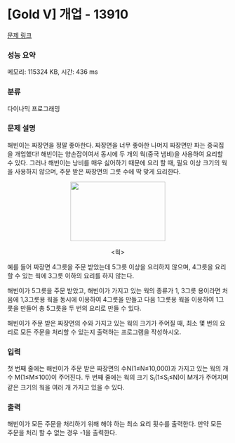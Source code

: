 # [Gold V] 개업 - 13910 

[문제 링크](https://www.acmicpc.net/problem/13910) 

### 성능 요약

메모리: 115324 KB, 시간: 436 ms

### 분류

다이나믹 프로그래밍

### 문제 설명

<p>해빈이는 짜장면을 정말 좋아한다. 짜장면을 너무 좋아한 나머지 짜장면만 파는 중국집을 개업했다! 해빈이는 양손잡이여서 동시에 두 개의 웍(중국 냄비)을 사용하여 요리할 수 있다. 그러나 해빈이는 낭비를 매우 싫어하기 때문에 요리 할 때, 필요 이상 크기의 웍을 사용하지 않으며, 주문 받은 짜장면의 그릇 수에 딱 맞게 요리한다.</p>

<p style="text-align:center"><img alt="" src="https://onlinejudgeimages.s3-ap-northeast-1.amazonaws.com/problem/13902/1.png" style="height:135px; width:216px"></p>

<p style="text-align:center"><웍></p>

<p>예를 들어 짜장면 4그릇을 주문 받았는데 5그릇 이상을 요리하지 않으며, 4그릇을 요리할 수 있는 웍에 3그릇 이하의 요리를 하지 않는다.</p>

<p>해빈이가 5그릇을 주문 받았고, 해빈이가 가지고 있는 웍의 종류가 1, 3그릇 용이라면 처음에 1,3그릇용 웍을 동시에 이용하여 4그릇을 만들고 다음 1그릇용 웍을 이용하여 1그릇을 만들어 총 5그릇을 두 번의 요리로 만들 수 있다.</p>

<p>해빈이가 주문 받은 짜장면의 수와 가지고 있는 웍의 크기가 주어질 때, 최소 몇 번의 요리로 모든 주문을 처리할 수 있는지 출력하는 프로그램을 작성하시오.</p>

### 입력 

 <p>첫 번째 줄에는 해빈이가 주문 받은 짜장면의 수N(1≤N≤10,000)과 가지고 있는 웍의 개수 M(1≤M≤100)이 주어진다. 두 번째 줄에는 웍의 크기 S<sub>i</sub>(1≤S<sub>i</sub>≤N)이 M개가 주어지며 같은 크기의 웍을 여러 개 가지고 있을 수 있다.</p>

### 출력 

 <p>해빈이가 모든 주문을 처리하기 위해 해야 하는 최소 요리 횟수를 출력한다. 만약 모든 주문을 처리 할 수 없는 경우 -1을 출력한다.</p>

